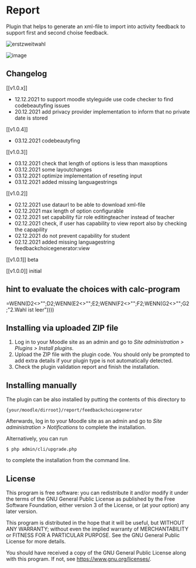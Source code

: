 # Report #

Plugin that helps to generate an xml-file to import into activity feedback to support first and second choise feedback.

![erstzweitwahl](https://user-images.githubusercontent.com/31856043/144657346-a58d6fd1-b3cf-4499-9a60-bf1080575483.gif)

![image](https://user-images.githubusercontent.com/31856043/144513664-fed4377f-1517-44a4-a020-16094002a874.png)

## Changelog ##
[[v1.0.x]]

- 12.12.2021 to support moodle styleguide use code checker to find codebeautyfing issues
- 20.12.2021 add privacy provider implementation to inform that no private date is stored

[[v1.0.4]]

- 03.12.2021 codebeautyfing

[[v1.0.3]]

- 03.12.2021 check that length of options is less than maxoptions
- 03.12.2021 some layoutchanges
- 03.12.2021 optimize implementation of reseting input
- 03.12.2021 added missing languagestrings


[[v1.0.2]]

- 02.12.2021 use dataurl to be able to download xml-file
- 02.12.2021 max length of option configurable
- 02.12.2021 set capability für role editingteacher instead of teacher
- 02.12.2021 check, if user has capability to view report also by checking the capapility
- 02.12.2021 do not prevent capability for student
- 02.12.2021 added missing languagestring feedbackchoicegenerator:view


[[v1.0.1]] beta

[[v1.0.0]] initial


## hint to evaluate the choices with calc-program ##
=WENN(D2<>"";D2;WENN(E2<>"";E2;WENN(F2<>"";F2;WENN(G2<>"";G2;"2.Wahl ist leer"))))


## Installing via uploaded ZIP file ##

1. Log in to your Moodle site as an admin and go to _Site administration >
   Plugins > Install plugins_.
2. Upload the ZIP file with the plugin code. You should only be prompted to add
   extra details if your plugin type is not automatically detected.
3. Check the plugin validation report and finish the installation.

## Installing manually ##

The plugin can be also installed by putting the contents of this directory to

    {your/moodle/dirroot}/report/feedbackchoicegenerator

Afterwards, log in to your Moodle site as an admin and go to _Site administration >
Notifications_ to complete the installation.

Alternatively, you can run

    $ php admin/cli/upgrade.php

to complete the installation from the command line.

## License ##



This program is free software: you can redistribute it and/or modify it under
the terms of the GNU General Public License as published by the Free Software
Foundation, either version 3 of the License, or (at your option) any later
version.

This program is distributed in the hope that it will be useful, but WITHOUT ANY
WARRANTY; without even the implied warranty of MERCHANTABILITY or FITNESS FOR A
PARTICULAR PURPOSE.  See the GNU General Public License for more details.

You should have received a copy of the GNU General Public License along with
this program.  If not, see <https://www.gnu.org/licenses/>.

